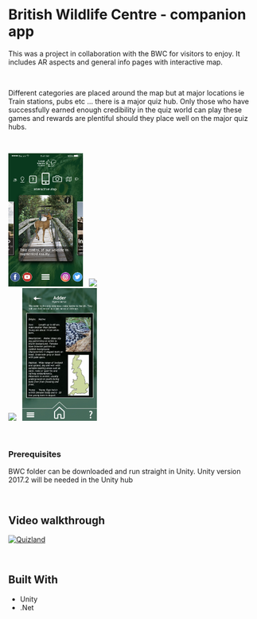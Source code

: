 # British Wildlife Centre - companion app

This was a project in collaboration with the BWC for visitors to enjoy. It includes AR aspects and general info pages with interactive map.
<br/>


<br/>

Different categories are placed around the map but at major locations ie Train stations, pubs etc ... there is a major quiz hub. Only those who have successfully earned enough credibility in the quiz world can play these games and rewards are plentiful should they place well on the major quiz hubs.

<br/>

<img src="https://github.com/carlhtech/carlhtech/blob/main/Images/BWCImages/SS1.png" width="150"/>&nbsp;&nbsp;
<img src="https://github.com/carlhtech/carlhtech/blob/main/Images/BWCImages/SS3.png" width="280"/>&nbsp;&nbsp;
<br/>
<img src="https://github.com/carlhtech/carlhtech/blob/main/Images/BWCImages/SS4.png" width="280"/>&nbsp;&nbsp;
<img src="https://github.com/carlhtech/carlhtech/blob/main/Images/BWCImages/SS2.png" width="150"/>&nbsp;&nbsp;


<br/>

### Prerequisites

BWC folder can be downloaded and run straight in Unity. Unity version 2017.2 will be needed in the Unity hub


<br/>

## Video walkthrough

[![Quizland](http://img.youtube.com/vi/33Z5j2p854s/0.jpg)](http://www.youtube.com/watch?v=33Z5j2p854s "Quizland")



<br/>


## Built With

* Unity
* .Net

